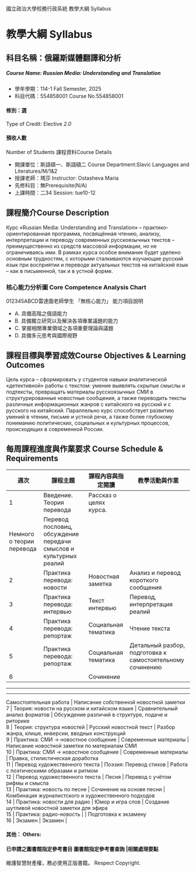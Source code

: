 國立政治大學校務行政系統 教學大綱 Syllabus
# 教學大綱 Syllabus
##  科目名稱：俄羅斯媒體翻譯和分析
#####  Course Name: Russian Media: Understanding and Translation
  * 學年學期：114-1 Fall Semester, 2025 
  * 科目代碼：554858001 Course No.554858001
#### 修別：選
Type of Credit: Elective 
_2.0_
#### 預收人數
Number of Students
課程資料Course Details
  * 開課單位：斯語碩一、斯語碩二 Course Department:Slavic Languages and Literatures/M/1&2 
  * 授課老師：瑪莎 Instructor: Ostasheva Maria 
  * 先修科目：無Prerequisite(N/A)
  * 上課時間：二34 Session: tue10-12
##  課程簡介Course Description
Курс «Russian Media: Understanding and Translation» – практико-ориентированная программа, посвящённая чтению, анализу, интерпретации и переводу современных русскоязычных текстов – преимущественно из средств массовой информации, но не ограничиваясь ими.
В рамках курса особое внимание будет уделено основным трудностям, с которыми сталкиваются изучающие русский язык при восприятии и переводе актуальных текстов на китайский язык – как в письменной, так и в устной форме.
###  核心能力分析圖 Core Competence Analysis Chart
012345ABCD雷達圖老師學生
「無核心能力」 
能力項目說明
  * A. 具備高階之俄語能力
  * B. 具備獨立研究以及解決各項專業議題的能力
  * C. 掌握相關專業領域之各項重要理論與議題
  * D. 具備多元思考與國際視野
##  課程目標與學習成效Course Objectives & Learning Outcomes 
Цель курса – сформировать у студентов навыки аналитической «детективной» работы с текстом: умение выявлять скрытые смыслы и подтексты, превращать материалы русскоязычных СМИ в структурированные новостные сообщения, а также переводить тексты различных информационных жанров с китайского на русский и с русского на китайский.
Параллельно курс способствует развитию умений в чтении, письме и устной речи, а также более глубокому пониманию политических, социальных и культурных процессов, происходящих в современной России.
##  每周課程進度與作業要求 Course Schedule & Requirements
週次 |  課程主題 |  課程內容與指定閱讀 |  教學活動與作業  
---|---|---|---  
1 |  Введение. Теория перевода |  Рассказ о целях курса.  
Немного о теории перевода |  Перевод пословиц, обсуждение передачи смыслов и культурных реалий  
2 |  Практика перевода: новости |  Новостная заметка |  Анализ и перевод короткого сообщения  
3 |  Практика перевода: интервью |  Текст интервью |  Перевод, интерпретация реалий   
4 |  Практика перевода: репортаж |  Социальная тематика |  Чтение текста  
5 |  Практика перевода: репортаж |  Социальная тематика |  Детальный разбор, подготовка к самостоятельному сочинению  
6 |  |  Сочинение   
---  
---  
Самостоятельная работа |  Написание собственной новостной заметки  
7 |  Теория: новости на русском и китайском языке |  Сравнительный анализ форматов |  Обсуждение различий в структуре, подаче и риторике  
8 |  Теория: структура новостей |  Русский новостной текст |  Разбор жанра, клише, инверсии, вводных конструкций  
9 |  Практика: СМИ → новостное сообщение |  Современные материалы |  Написание новостной заметки по материалам СМИ  
10 |  Практика: СМИ → новостное сообщение |  Современные материалы |  Правка, стилистическая доработка  
11 |  Перевод художественного текста |  Поэзия: Перевод стихов |  Работа с поэтическими образами и ритмом  
12 |  Перевод художественного текста |  Песня |  Перевод с учётом рифмы и смысла  
13 |  Практика: новость по песне |  Сочинение на основе песни |  Комбинация журналистского и художественного подходов  
14 |  Практика: новости для радио |  Юмор и игра слов |  Создание шутливой новостной заметки для эфира  
15 |  Практика: радио-новость |  |  Подготовка к экзамену   
16 |  Экзамен |  Экзамен |   
####  其他： Others:
####  已申請之圖書館指定參考書目  圖書館指定參考書查詢 |相關處理要點
維護智慧財產權，務必使用正版書籍。 Respect Copyright.